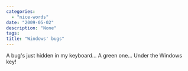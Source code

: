 ```yaml
---
categories:
  - "nice-words"
date: "2009-05-02"
description: "None"
tags:
title: "Windows' bugs"
---
```


A bug's just hidden in my keyboard... A green one... Under the Windows key!

